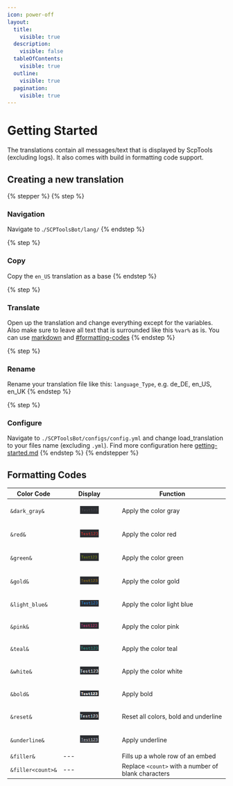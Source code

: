 ```yaml
---
icon: power-off
layout:
  title:
    visible: true
  description:
    visible: false
  tableOfContents:
    visible: true
  outline:
    visible: true
  pagination:
    visible: true
---
```


# Getting Started

The translations contain all messages/text that is displayed by ScpTools (excluding logs). It also comes with build in formatting code support.

## Creating a new translation

{% stepper %}
{% step %}
### Navigation

Navigate to .`/SCPToolsBot/lang/`
{% endstep %}

{% step %}
### Copy

Copy the `en_US` translation as a base
{% endstep %}

{% step %}
### Translate

Open up the translation and change everything except for the variables. Also make sure to leave all text that is surrounded like this `%var%` as is. You can use [markdown](https://support.discord.com/hc/en-us/articles/210298617-Markdown-Text-101-Chat-Formatting-Bold-Italic-Underline) and [#formatting-codes](getting-started.md#formatting-codes "mention")
{% endstep %}

{% step %}
### Rename

Rename your translation file like this: `language_Type`, e.g. de\_DE, en\_US, en\_UK
{% endstep %}

{% step %}
### Configure

Navigate to `./SCPToolsBot/configs/config.yml` and change load\_translation to your files name (excluding `.yml`). Find more configuration here [getting-started.md](../setup/getting-started.md "mention")
{% endstep %}
{% endstepper %}

## Formatting Codes

| Color Code        | Display                                                                                                   | Function                                            |
| ----------------- | --------------------------------------------------------------------------------------------------------- | --------------------------------------------------- |
| `&dark_gray&`     | <div><figure><img src="../.gitbook/assets/image.png" alt=""><figcaption></figcaption></figure></div>      | Apply the color gray                                |
| `&red&`           | <div><figure><img src="../.gitbook/assets/image (1).png" alt=""><figcaption></figcaption></figure></div>  | Apply the color red                                 |
| `&green&`         | <div><figure><img src="../.gitbook/assets/image (2).png" alt=""><figcaption></figcaption></figure></div>  | Apply the color green                               |
| `&gold&`          | <div><figure><img src="../.gitbook/assets/image (3).png" alt=""><figcaption></figcaption></figure></div>  | Apply the color gold                                |
| `&light_blue&`    | <div><figure><img src="../.gitbook/assets/image (4).png" alt=""><figcaption></figcaption></figure></div>  | Apply the color light blue                          |
| `&pink&`          | <div><figure><img src="../.gitbook/assets/image (5).png" alt=""><figcaption></figcaption></figure></div>  | Apply the color pink                                |
| `&teal&`          | <div><figure><img src="../.gitbook/assets/image (6).png" alt=""><figcaption></figcaption></figure></div>  | Apply the color teal                                |
| `&white&`         | <div><figure><img src="../.gitbook/assets/image (7).png" alt=""><figcaption></figcaption></figure></div>  | Apply the color white                               |
| `&bold&`          | <div><figure><img src="../.gitbook/assets/image (8).png" alt=""><figcaption></figcaption></figure></div>  | Apply bold                                          |
| `&reset&`         | <div><figure><img src="../.gitbook/assets/image (9).png" alt=""><figcaption></figcaption></figure></div>  | Reset all colors, bold and underline                |
| `&underline&`     | <div><figure><img src="../.gitbook/assets/image (10).png" alt=""><figcaption></figcaption></figure></div> | Apply underline                                     |
| `&filler&`        | ---                                                                                                       | Fills up a whole row of an embed                    |
| `&filler<count>&` | ---                                                                                                       | Replace `<count>` with a number of blank characters |
